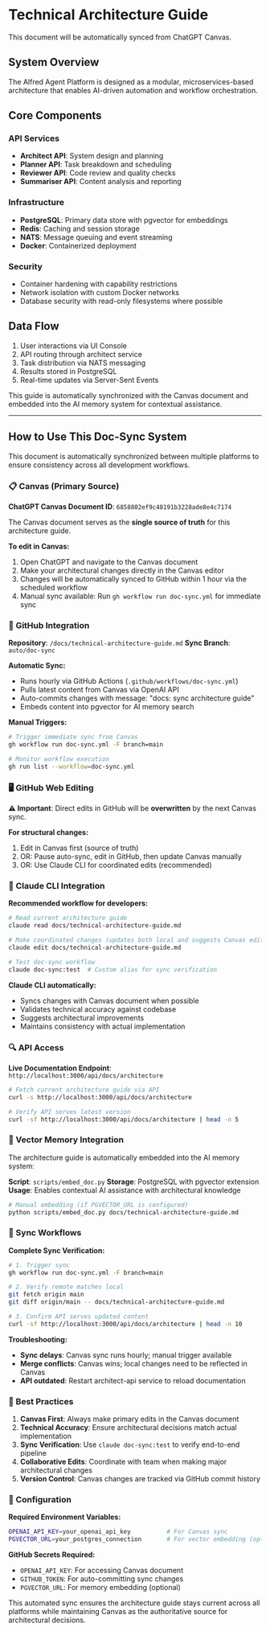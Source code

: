 # Technical Architecture Guide

This document will be automatically synced from ChatGPT Canvas.

## System Overview
The Alfred Agent Platform is designed as a modular, microservices-based architecture that enables AI-driven automation and workflow orchestration.

## Core Components

### API Services
- **Architect API**: System design and planning
- **Planner API**: Task breakdown and scheduling  
- **Reviewer API**: Code review and quality checks
- **Summariser API**: Content analysis and reporting

### Infrastructure
- **PostgreSQL**: Primary data store with pgvector for embeddings
- **Redis**: Caching and session storage
- **NATS**: Message queuing and event streaming
- **Docker**: Containerized deployment

### Security
- Container hardening with capability restrictions
- Network isolation with custom Docker networks
- Database security with read-only filesystems where possible

## Data Flow
1. User interactions via UI Console
2. API routing through architect service
3. Task distribution via NATS messaging
4. Results stored in PostgreSQL
5. Real-time updates via Server-Sent Events

This guide is automatically synchronized with the Canvas document and embedded into the AI memory system for contextual assistance.

---

## How to Use This Doc-Sync System

This document is automatically synchronized between multiple platforms to ensure consistency across all development workflows.

### 📋 Canvas (Primary Source)
**ChatGPT Canvas Document ID**: `6858802ef9c48191b3228ade8e4c7174`

The Canvas document serves as the **single source of truth** for this architecture guide.

**To edit in Canvas:**
1. Open ChatGPT and navigate to the Canvas document
2. Make your architectural changes directly in the Canvas editor
3. Changes will be automatically synced to GitHub within 1 hour via the scheduled workflow
4. Manual sync available: Run `gh workflow run doc-sync.yml` for immediate sync

### 🔄 GitHub Integration
**Repository**: `/docs/technical-architecture-guide.md`
**Sync Branch**: `auto/doc-sync`

**Automatic Sync:**
- Runs hourly via GitHub Actions (`.github/workflows/doc-sync.yml`)
- Pulls latest content from Canvas via OpenAI API
- Auto-commits changes with message: "docs: sync architecture guide"
- Embeds content into pgvector for AI memory search

**Manual Triggers:**
```bash
# Trigger immediate sync from Canvas
gh workflow run doc-sync.yml -F branch=main

# Monitor workflow execution
gh run list --workflow=doc-sync.yml
```

### 🖥️ GitHub Web Editing
**⚠️ Important**: Direct edits in GitHub will be **overwritten** by the next Canvas sync.

**For structural changes:**
1. Edit in Canvas first (source of truth)
2. OR: Pause auto-sync, edit in GitHub, then update Canvas manually
3. OR: Use Claude CLI for coordinated edits (recommended)

### 🤖 Claude CLI Integration
**Recommended workflow for developers:**

```bash
# Read current architecture guide
claude read docs/technical-architecture-guide.md

# Make coordinated changes (updates both local and suggests Canvas edits)
claude edit docs/technical-architecture-guide.md

# Test doc-sync workflow
claude doc-sync:test  # Custom alias for sync verification
```

**Claude CLI automatically:**
- Syncs changes with Canvas document when possible
- Validates technical accuracy against codebase
- Suggests architectural improvements
- Maintains consistency with actual implementation

### 🔍 API Access
**Live Documentation Endpoint**: `http://localhost:3000/api/docs/architecture`

```bash
# Fetch current architecture guide via API
curl -s http://localhost:3000/api/docs/architecture

# Verify API serves latest version
curl -sf http://localhost:3000/api/docs/architecture | head -n 5
```

### 🧠 Vector Memory Integration
The architecture guide is automatically embedded into the AI memory system:

**Script**: `scripts/embed_doc.py`
**Storage**: PostgreSQL with pgvector extension
**Usage**: Enables contextual AI assistance with architectural knowledge

```bash
# Manual embedding (if PGVECTOR_URL is configured)
python scripts/embed_doc.py docs/technical-architecture-guide.md
```

### 🔄 Sync Workflows

**Complete Sync Verification:**
```bash
# 1. Trigger sync
gh workflow run doc-sync.yml -F branch=main

# 2. Verify remote matches local
git fetch origin main
git diff origin/main -- docs/technical-architecture-guide.md

# 3. Confirm API serves updated content
curl -sf http://localhost:3000/api/docs/architecture | head -n 10
```

**Troubleshooting:**
- **Sync delays**: Canvas sync runs hourly; manual trigger available
- **Merge conflicts**: Canvas wins; local changes need to be reflected in Canvas
- **API outdated**: Restart architect-api service to reload documentation

### 📝 Best Practices

1. **Canvas First**: Always make primary edits in the Canvas document
2. **Technical Accuracy**: Ensure architectural decisions match actual implementation
3. **Sync Verification**: Use `claude doc-sync:test` to verify end-to-end pipeline
4. **Collaborative Edits**: Coordinate with team when making major architectural changes
5. **Version Control**: Canvas changes are tracked via GitHub commit history

### 🔧 Configuration

**Required Environment Variables:**
```bash
OPENAI_API_KEY=your_openai_api_key          # For Canvas sync
PGVECTOR_URL=your_postgres_connection       # For vector embedding (optional)
```

**GitHub Secrets Required:**
- `OPENAI_API_KEY`: For accessing Canvas document
- `GITHUB_TOKEN`: For auto-committing sync changes
- `PGVECTOR_URL`: For memory embedding (optional)

This automated sync ensures the architecture guide stays current across all platforms while maintaining Canvas as the authoritative source for architectural decisions.